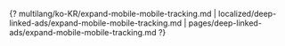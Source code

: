 {? multilang/ko-KR/expand-mobile-mobile-tracking.md | localized/deep-linked-ads/expand-mobile-mobile-tracking.md | pages/deep-linked-ads/expand-mobile-mobile-tracking.md ?}
